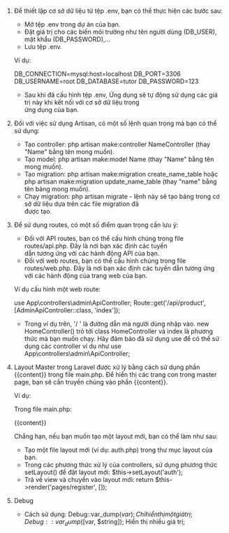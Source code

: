 1. Để thiết lập cơ sở dữ liệu từ tệp .env, bạn có thể thực hiện các bước sau:

    - Mở tệp .env trong dự án của bạn.
    - Đặt giá trị cho các biến môi trường như tên người dùng (DB_USER), mật khẩu (DB_PASSWORD),...
    - Lưu tệp .env.

    Ví dụ:

   DB_CONNECTION=mysql:host=localhost
   DB_PORT=3306
   DB_USERNAME=root
   DB_DATABASE=tutor
   DB_PASSWORD=123

    - Sau khi đã cấu hình tệp .env, Ứng dụng sẽ tự động sử dụng các giá trị này khi kết nối với cơ sở dữ liệu trong  
    ứng dụng của bạn.

2. Đối với việc sử dụng Artisan, có một số lệnh quan trọng mà bạn có thể sử dụng:

    - Tạo controller: php artisan make:controller NameController (thay "Name" bằng tên mong muốn).
    - Tạo model: php artisan make:model Name (thay "Name" bằng tên mong muốn).
    - Tạo migration: php artisan make:migration create_name_table hoặc php artisan make:migration update_name_table 
    (thay "name" bằng tên bảng mong muốn).
    - Chạy migration: php artisan migrate - lệnh này sẽ tạo bảng trong cơ sở dữ liệu dựa trên các file migration đã  
    được tạo.

3. Để sử dụng routes, có một số điểm quan trọng cần lưu ý:

   - Đối với API routes, bạn có thể cấu hình chúng trong file routes/api.php. Đây là nơi bạn xác định các tuyến     
   dẫn
   tương ứng với các hành động API của bạn.
   - Đối với web routes, bạn có thể cấu hình chúng trong file routes/web.php. Đây là nơi bạn xác định các tuyến dẫn 
   tương ứng với các hành động của trang web của bạn.

   Ví dụ cấu hình một web route:

   use App\controllers\admin\ApiController;
   Route::get('/api/product', [AdminApiController::class, 'index']);

   - Trong ví dụ trên, '/ ' là đường dẫn mà người dùng nhập vào. new HomeController() trỏ tới class HomeController 
   và index là phương thức mà bạn muốn chạy. Hãy đảm bảo đã sử dụng use để có thể sử dụng các controller ví dụ như
     use App\controllers\admin\ApiController;

4. Layout Master trong Laravel được xử lý bằng cách sử dụng phần {{content}} trong file main.php. Để hiển thị các trang con trong master page, bạn sẽ cần truyền chúng vào phần {{content}}.

    Ví dụ:

    Trong file main.php:

    <html>
    <head>
        <title>Website của tôi</title>
    </head>
    <body>
        <div class="container">
            {{content}}
        </div>
    </body>
    </html>

    Chẳng hạn, nếu bạn muốn tạo một layout mới, bạn có thể làm như sau:

    - Tạo một file layout mới (ví dụ: auth.php) trong thư mục layout của bạn.
    - Trong các phương thức xử lý của controllers, sử dụng phương thức setLayout() để đặt layout mới:
    $this->setLayout('auth');
    - Trả về view và chuyển vào layout mới:
    return $this->render('pages/register', []);

5. Debug
    - Cách sử dụng:
        Debug::var_dump($var); Chỉ hiển thị một giá trị;
        Debug::var_dump([$var, $string]); Hiển thị nhiều giá trị;


